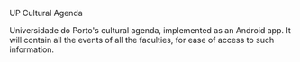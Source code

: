 UP Cultural Agenda

Universidade do Porto's cultural agenda, implemented as an Android app. It will contain all the events of all the faculties, for ease of access to such information.